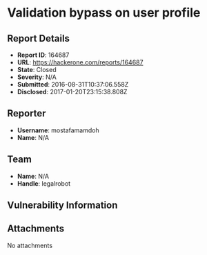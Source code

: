 # Validation bypass on user profile

## Report Details
- **Report ID**: 164687
- **URL**: https://hackerone.com/reports/164687
- **State**: Closed
- **Severity**: N/A
- **Submitted**: 2016-08-31T10:37:06.558Z
- **Disclosed**: 2017-01-20T23:15:38.808Z

## Reporter
- **Username**: mostafamamdoh
- **Name**: N/A

## Team
- **Name**: N/A
- **Handle**: legalrobot

## Vulnerability Information


## Attachments
No attachments
